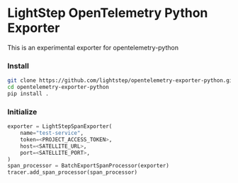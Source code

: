 # LightStep OpenTelemetry Python Exporter
This is an experimental exporter for opentelemetry-python

### Install

```bash
git clone https://github.com/lightstep/opentelemetry-exporter-python.git
cd opentelemetry-exporter-python
pip install .
```

### Initialize

```python
exporter = LightStepSpanExporter(
    name="test-service",
    token=<PROJECT_ACCESS_TOKEN>,
    host=<SATELLITE_URL>,
    port=<SATELLITE_PORT>,
)
span_processor = BatchExportSpanProcessor(exporter)
tracer.add_span_processor(span_processor)
```

